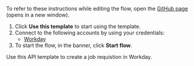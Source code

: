 To refer to these instructions while editing the flow, open the [GitHub page](https://github.com/ot4i/app-connect-templates/tree/main/resources/markdown/Create%20a%20job%20requisition%20in%20Workday_instructions.md) (opens in a new window).

1. Click **Use this template** to start using the template.
2. Connect to the following accounts by using your credentials:
   - [Workday](https://ibm.biz/acworkday)
3. To start the flow, in the banner, click **Start flow**.


Use this API template to create a job requistion in Workday.







